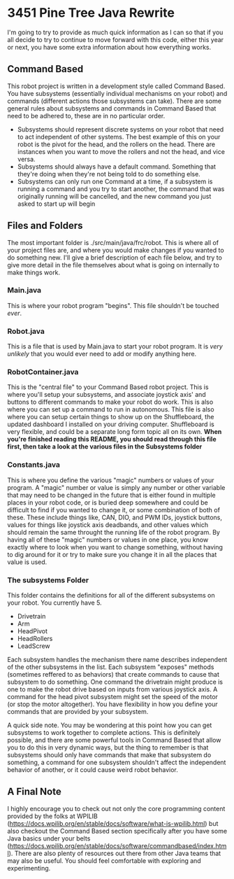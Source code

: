 # 3451 Pine Tree Java Rewrite

I'm going to try to provide as much quick information as I can so that if you all decide to try to continue to move forward with this code, either this year or next, you have some extra information about how everything works. 

## Command Based
This robot project is written in a development style called Command Based. You have subsystems (essentially individual mechanisms on your robot) and commands (different actions those subsystems can take). There are some general rules about subsystems and commands in Command Based that need to be adhered to, these are in no particular order.

- Subsystems should represent discrete systems on your robot that need to act independent of other systems. The best example of this on your robot is the pivot for the head, and the rollers on the head. There are instances when you want to move the rollers and not the head, and vice versa. 
- Subsystems should always have a default command. Something that they're doing when they're not being told to do something else. 
- Subsystems can only run one Command at a time, if a subsystem is running a command and you try to start another, the command that was originally running will be cancelled, and the new command you just asked to start up will begin

## Files and Folders
The most important folder is ./src/main/java/frc/robot. This is where all of your project files are, and where you would make changes if you wanted to do something new. I'll give a brief description of each file below, and try to give more detail in the file themselves about what is going on internally to make things work. 

### Main.java
This is where your robot program "begins". This file shouldn't be touched <i>ever</i>.

### Robot.java
This is a file that is used by Main.java to start your robot program. It is <i>very unlikely</i> that you would ever need to add or modify anything here. 

### RobotContainer.java
This is the "central file" to your Command Based robot project. This is where you'll setup your subsystems, and associate joystick axis' and buttons to different commands to make your robot do work. This is also where you can set up a command to run in autonomous. This file is also where you can setup certain things to show up on the Shuffleboard, the updated dashboard I installed on your driving computer. Shuffleboard is very flexible, and could be a separate long form topic all on its own. <b>When you're finished reading this README, you should read through this file first, then take a look at the various files in the Subsystems folder</b>

### Constants.java
This is where you define the various "magic" numbers or values of your program. A "magic" number or value is simply any number or other variable that may need to be changed in the future that is either found in multiple places in your robot code, or is buried deep somewhere and could be difficult to find if you wanted to change it, or some combination of both of these. These include things like, CAN, DIO, and PWM IDs, joystick buttons, values for things like joystick axis deadbands, and other values which should remain the same throught the running life of the robot program. By having all of these "magic" numbers or values in one place, you know exactly where to look when you want to change something, without having to dig around for it or try to make sure you change it in all the places that value is used. 

### The subsystems Folder
This folder contains the definitions for all of the different subsystems on your robot. You currently have 5. 

- Drivetrain
- Arm
- HeadPivot
- HeadRollers
- LeadScrew

Each subsystem handles the mechanism there name describes independent of the other subsystems in the list. Each subsystem "exposes" methods (sometimes reffered to as behaviors) that create commands to cause that subsystem to do something. One command the drivetrain might produce is one to make the robot drive based on inputs from various joystick axis. A command for the head pivot subsystem might set the speed of the motor (or stop the motor altogether). You have flexibility in how you define your commands that are provided by your subsystem. 

A quick side note. You may be wondering at this point how you can get subsystems to work together to complete actions. This is definitely possible, and there are some powerful tools in Command Based that allow you to do this in very dynamic ways, but the thing to remember is that subsystems should only have commands that make that subsystem do something, a command for one subsystem shouldn't affect the independent behavior of another, or it could cause weird robot behavior. 

## A Final Note

I highly encourage you to check out not only the core programming content provided by the folks at WPILIB (https://docs.wpilib.org/en/stable/docs/software/what-is-wpilib.html) but also checkout the Command Based section specifically after you have some Java basics under your belts (https://docs.wpilib.org/en/stable/docs/software/commandbased/index.html). There are also plenty of resources out there from other Java teams that may also be useful. You should feel comfortable with exploring and experimenting. 